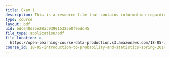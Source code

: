 ```yaml
---
title: Exam 1
description: This is a resource file that contains information regarding exam 1.
type: course
layout: pdf
uid: bdce40d25e28ac939015325e0f9edc45
file_type: application/pdf
file_location: >-
  https://open-learning-course-data-production.s3.amazonaws.com/18-05-introduction-to-probability-and-statistics-spring-2014/bdce40d25e28ac939015325e0f9edc45_MIT18_05S14_Exam1.pdf
course_id: 18-05-introduction-to-probability-and-statistics-spring-2014
---
```

